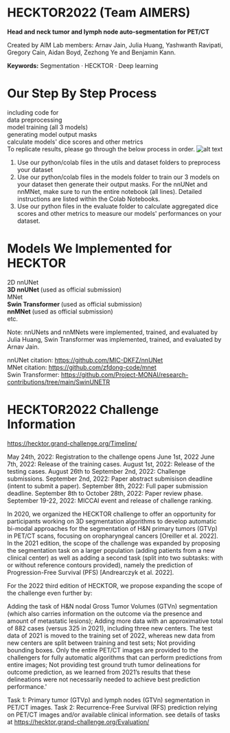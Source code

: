 # HECKTOR2022 (Team AIMERS)
<b>Head and neck tumor and lymph node auto-segmentation for PET/CT </b>


Created by AIM Lab members: Arnav Jain, Julia Huang, Yashwanth Ravipati, Gregory Cain, Aidan Boyd, Zezhong Ye and Benjamin Kann.

<b>Keywords:</b> Segmentation · HECKTOR · Deep learning

# Our Step By Step Process 

including code for <br>
data preprocessing <br>
model training (all 3 models) <br>
generating model output masks <br>
calculate models' dice scores and other metrics <br>
To replicate results, please go through the below process in order.
![alt text](https://github.com/xmuyzz/HECKTOR2022/blob/master/dataflowdiagram.png?raw=true)

1. Use our python/colab files in the utils and dataset folders to preprocess your dataset <br>
2. Use our python/colab files in the models folder to train our 3 models on your dataset then generate their output masks. For the nnUNet and nnMNet, make sure to run the entire notebook (all lines). Detailed instructions are listed within the Colab Notebooks. <br>
3. Use our python files in the evaluate folder to calculate aggregated dice scores and other metrics to measure our models' performances on your dataset. <br>

# Models We Implemented for HECKTOR
2D nnUNet <br>
<b> 3D nnUNet </b>  (used as official submission) <br>
MNet <br>
<b> Swin Transformer </b> (used as official submission) <br>
<b> nnMNet </b> (used as official submission) <br>
etc.<br>

Note: nnUNets and nnMNets were implemented, trained, and evaluated by Julia Huang, Swin Transformer was implemented, trained, and evaluated by Arnav Jain.

nnUNet citation: https://github.com/MIC-DKFZ/nnUNet <br>
MNet citation: https://github.com/zfdong-code/mnet <br>
Swin Transformer: https://github.com/Project-MONAI/research-contributions/tree/main/SwinUNETR

# HECKTOR2022 Challenge Information
https://hecktor.grand-challenge.org/Timeline/ 

May 24th, 2022: Registration to the challenge opens
June 1st, 2022 June 7th, 2022: Release of the training cases.
August 1st, 2022: Release of the testing cases.
August 26th to September 2nd, 2022: Challenge submissions.
September 2nd, 2022: Paper abstract submisison deadline (intent to submit a paper).
September 8th, 2022: Full paper submission deadline.
September 8th to October 28th, 2022: Paper review phase.
September 19-22, 2022: MICCAI event and release of challenge ranking. 

In 2020, we organized the HECKTOR challenge to offer an opportunity for participants working on 3D segmentation algorithms to develop automatic bi-modal approaches for the segmentation of H&N primary tumors (GTVp) in PET/CT scans, focusing on oropharyngeal cancers [Oreiller et al. 2022]. In the 2021 edition, the scope of the challenge was expanded by proposing the segmentation task on a larger population (adding patients from a new clinical center) as well as adding a second task (split into two subtasks: with or without reference contours provided), namely the prediction of Progression-Free Survival (PFS) [Andrearczyk et al. 2022].



For the 2022 third edition of HECKTOR, we propose expanding the scope of the challenge even further by:

Adding the task of H&N nodal Gross Tumor Volumes (GTVn) segmentation (which also carries information on the outcome via the presence and amount of metastatic lesions);
Adding more data with an approximative total of 882 cases (versus 325 in 2021), including three new centers. The test data of 2021 is moved to the training set of 2022, whereas new data from new centers are split between training and test sets;
Not providing bounding boxes. Only the entire PET/CT images are provided to the challengers for fully automatic algorithms that can perform predictions from entire images;
Not providing test ground truth tumor delineations for outcome prediction, as we learned from 2021’s results that these delineations were not necessarily needed to achieve best prediction performance.'



Task 1: Primary tumor (GTVp) and lymph nodes (GTVn) segmentation in PET/CT images.
Task 2: Recurrence-Free Survival (RFS) prediction relying on PET/CT images and/or available clinical information.
see details of tasks at https://hecktor.grand-challenge.org/Evaluation/


